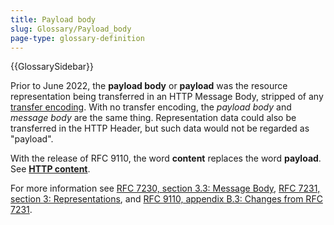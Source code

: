 ```yaml
---
title: Payload body
slug: Glossary/Payload_body
page-type: glossary-definition
---
```


{{GlossarySidebar}}

Prior to June 2022, the **payload body** or **payload** was the resource representation being transferred in an HTTP Message Body, stripped of any [transfer encoding](/en-US/docs/Web/HTTP/Headers/Transfer-Encoding). With no transfer encoding, the _payload body_ and _message body_ are the same thing. Representation data could also be transferred in the HTTP Header, but such data would not be regarded as "payload".

With the release of RFC 9110, the word **content** replaces the word **payload**. See [**HTTP content**](/en-US/docs/Glossary/HTTP_Content).

For more information see [RFC 7230, section 3.3: Message Body](https://datatracker.ietf.org/doc/html/rfc7230#section-3.3), [RFC 7231, section 3: Representations](https://datatracker.ietf.org/doc/html/rfc7231#section-3), and [RFC 9110, appendix B.3: Changes from RFC 7231](https://datatracker.ietf.org/doc/html/rfc9110#name-changes-from-rfc-7231).
